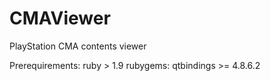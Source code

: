 # CMAViewer
PlayStation CMA contents viewer

Prerequirements:
ruby > 1.9
rubygems: qtbindings >=  4.8.6.2
